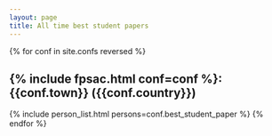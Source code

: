 ```yaml
---
layout: page
title: All time best student papers
---
```


{% for conf in site.confs reversed %}
  <h2>{% include fpsac.html conf=conf %}: {{conf.town}} ({{conf.country}})</h2>
  {% include person_list.html persons=conf.best_student_paper %}
{% endfor %}
